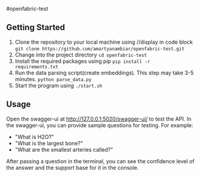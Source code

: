 #openfabric-test

## Getting Started

1. Clone the repository to your local machine using
   //display in code block
   `git clone https://github.com/amartyanambiar/openfabric-test.git`
2. Change into the project directory
   `cd openfabric-test`
3. Install the required packages using pip
   `pip install -r requirements.txt`
4. Run the data parsing script(create embeddings). This step may take 3-5 minutes.
   `python parse_data.py`
5. Start the program using
   `./start.sh`

## Usage

Open the swagger-ui at http://127.0.0.1:5020/swagger-ui/ to test the API.
In the swagger-ui, you can provide sample questions for testing. For example:

- "What is H2O?"
- "What is the largest bone?"
- "What are the smallest arteries called?"

After passing a question in the terminal, you can see the confidence level of the answer and the support base for it in the console.
